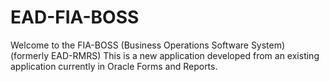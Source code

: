 # EAD-FIA-BOSS

Welcome to the FIA-BOSS (Business Operations Software System) (formerly EAD-RMRS)
This is a new application developed from an existing application currently in Oracle Forms and Reports. 
